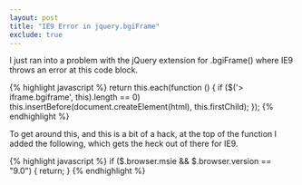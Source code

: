```yaml
---
layout: post
title: "IE9 Error in jquery.bgiFrame"
exclude: true
---
```


I just ran into a problem with the jQuery extension for .bgiFrame() where IE9 throws an error at this code block.

{% highlight javascript %}
return this.each(function () {
  if ($('> iframe.bgiframe', this).length == 0)
    this.insertBefore(document.createElement(html), this.firstChild);
});
{% endhighlight %}

To get around this, and this is a bit of a hack, at the top of the function I added the following, which gets the heck out of there for IE9.

{% highlight javascript %}
if ($.browser.msie && $.browser.version == "9.0") { return; }
{% endhighlight %}